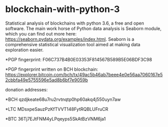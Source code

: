 # blockchain-with-python-3
Statistical analysis of blockchains with python 3.6, a free and open software. The main work horse of Python data analysis is Seaborn module, which you can find out more here: https://seaborn.pydata.org/examples/index.html. Seaborn is a comprehensive statistical visualization tool aimed at making data exploration easier.

*PGP fingerprint: F06C737B4B0E03353F814567B589B5E06BDF3C98

*PGP fingerprint written on BCH blockchain: https://explorer.bitcoin.com/bch/tx/49ac5b46ab7beee4e0e56aa7060167e52cbbfa49e5755596e5ad8b6bf7e9059b



donation addresses:

*BCH	qzdjkeate68u7ru2rvtnqtp0hp60akq4j550uyn7aw

*LTC	MDsxpeSauzPzKfTVVT148FytRQBLUFruCR

*BTC	36Tj7EJtFNM4yLPqeyps5SkAtBzVNM6ja1

